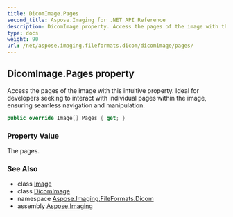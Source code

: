 ```yaml
---
title: DicomImage.Pages
second_title: Aspose.Imaging for .NET API Reference
description: DicomImage property. Access the pages of the image with this intuitive property. Ideal for developers seeking to interact with individual pages within the image ensuring seamless navigation and manipulation
type: docs
weight: 90
url: /net/aspose.imaging.fileformats.dicom/dicomimage/pages/
---
```

## DicomImage.Pages property

Access the pages of the image with this intuitive property. Ideal for developers seeking to interact with individual pages within the image, ensuring seamless navigation and manipulation.

```csharp
public override Image[] Pages { get; }
```

### Property Value

The pages.

### See Also

* class [Image](../../../aspose.imaging/image/)
* class [DicomImage](../)
* namespace [Aspose.Imaging.FileFormats.Dicom](../../dicomimage/)
* assembly [Aspose.Imaging](../../../)


